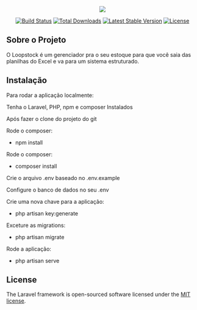 <p align="center"><img src="https://laravel.com/assets/img/components/logo-laravel.svg"></p>

<p align="center">
<a href="https://travis-ci.org/laravel/framework"><img src="https://travis-ci.org/laravel/framework.svg" alt="Build Status"></a>
<a href="https://packagist.org/packages/laravel/framework"><img src="https://poser.pugx.org/laravel/framework/d/total.svg" alt="Total Downloads"></a>
<a href="https://packagist.org/packages/laravel/framework"><img src="https://poser.pugx.org/laravel/framework/v/stable.svg" alt="Latest Stable Version"></a>
<a href="https://packagist.org/packages/laravel/framework"><img src="https://poser.pugx.org/laravel/framework/license.svg" alt="License"></a>
</p>

## Sobre o Projeto

O Loopstock é um gerenciador pra o seu estoque para que você saia das planilhas do Excel e va para um sistema estruturado.

## Instalação

Para rodar a aplicação localmente:

Tenha o Laravel, PHP, npm e composer Instalados

Após fazer o clone do projeto do git

Rode o composer:

- npm install

Rode o composer:

- composer install

Crie o arquivo .env baseado no .env.example

Configure o banco de dados no seu .env

Crie uma nova chave para a aplicação:

 - php artisan key:generate

Exceture as migrations:

- php artisan migrate

Rode a aplicação:

- php artisan serve


## License

The Laravel framework is open-sourced software licensed under the [MIT license](http://opensource.org/licenses/MIT).
